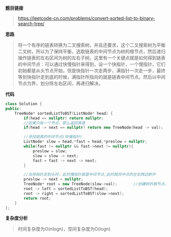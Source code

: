 **题目链接**

> https://leetcode-cn.com/problems/convert-sorted-list-to-binary-search-tree/

**思路**

> 将一个有序的链表转换为二叉搜索树，并且还要求，这个二叉搜索树为平衡二叉树，所以为了保持平衡，选取链表的中间节点为树的根节点，然后递归操作链表的左右区间为树的左右子树。这里有一个关键点就是如何得到链表的中间节点：可以通过快慢指针来得到，设一个快指针，一个慢指针，它们初始都是从头节点开始，但是快指针一次走两步，满指针一次走一步，最终等到快指针走到底的时候，满指针所指向的就是链表中间节点。然后以中间节点为界，划分除左右区间，再递归解决。

**代码**

```c++
class Solution {
public:
    TreeNode* sortedListToBST(ListNode* head) {
        if(head == nullptr) return nullptr;
        //如果只有一个节点，那么返回其值
        if(head -> next == nullptr) return new TreeNode(head -> val);

        //寻找链表的中间节点(快慢指针)
        ListNode* slow = head,*fast = head,*preslow = nullptr;
        while(fast != nullptr && fast->next != nullptr){
            preslow = slow;
            slow = slow -> next;
            fast = fast -> next -> next;
        }

        //当快指针走到头时，此时慢指针就是中间节点,此时就将中点的左右两边断开
        preslow -> next = nullptr;      
        TreeNode* root = new TreeNode(slow->val);       //创建树的根节点，即为中间节点值
        root -> left = sortedListToBST(head);
        root -> right = sortedListToBST(slow->next);
        return root;
    }
};
```

**复杂度分析**

> 时间复杂度为O(nlogn)，空间复杂度为O(logn)